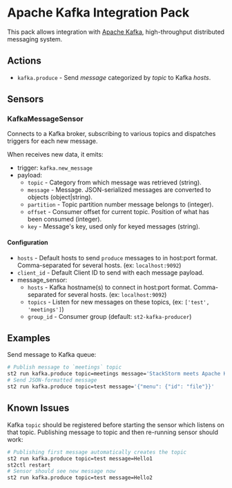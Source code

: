 # Apache Kafka Integration Pack
This pack allows integration with [Apache Kafka](http://kafka.apache.org/), high-throughput distributed messaging system.

## Actions
* `kafka.produce` - Send *message* categorized by *topic* to Kafka *hosts*.

## Sensors

### KafkaMessageSensor
Connects to a Kafka broker, subscribing to various topics and dispatches triggers for each new message.

When receives new data, it emits:
* trigger: `kafka.new_message`
* payload:
  * `topic` - Category from which message was retrieved (string).
  * `message` - Message. JSON-serialized messages are converted to objects (object|string).
  * `partition` - Topic partition number message belongs to (integer).
  * `offset` - Consumer offset for current topic. Position of what has been consumed (integer).
  * `key` - Message's key, used only for keyed messages (string).

#### Configuration
* `hosts` - Default hosts to send `produce` messages to in host:port format.
            Comma-separated for several hosts. (ex: `localhost:9092`)
* `client_id` - Default Client ID to send with each message payload.
* message_sensor:
  * `hosts` - Kafka hostname(s) to connect in host:port format. Comma-separated for several hosts. (ex: `localhost:9092`)
  * `topics` - Listen for new messages on these topics, (ex: `['test', 'meetings']`)
  * `group_id` - Consumer group (default: `st2-kafka-producer`)

## Examples
Send message to Kafka queue:
```sh
# Publish message to `meetings` topic
st2 run kafka.produce topic=meetings message='StackStorm meets Apache Kafka'
# Send JSON-formatted message
st2 run kafka.produce topic=test message='{"menu": {"id": "file"}}'
```

## Known Issues
Kafka `topic` should be registered before starting the sensor which listens on that topic.
Publishing message to topic and then re-running sensor should work:
```sh
# Publishing first message automatically creates the topic
st2 run kafka.produce topic=test message=Hello1
st2ctl restart
# Sensor should see new message now
st2 run kafka.produce topic=test message=Hello2
```

